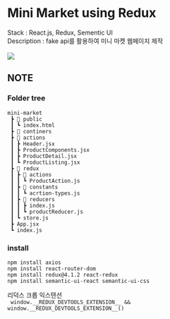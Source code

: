 # Mini Market using Redux

Stack : React.js, Redux, Sementic UI <br>
Description : fake api를 활용하여 미니 마켓 웹페이지 제작
<br>
<br>
<img src="https://user-images.githubusercontent.com/96714788/202423534-104b757d-b96b-4605-ae8b-605ddd6828d4.gif">

## NOTE

### Folder tree

```
mini-market
 ┣ 📂 public
 ┃ ┗ index.html
 ┣ 📂 continers
 ┣ 📂 actions
 ┃ ┣ Header.jsx
 ┃ ┣ ProductComponents.jsx
 ┃ ┣ ProductDetail.jsx
 ┃ ┗ ProductListing.jsx
 ┣ 📂 redux
 ┃ ┣ 📂 actions
 ┃ ┃ ┗ ProductAction.js
 ┃ ┣ 📂 constants
 ┃ ┃ ┗ acrtion-types.js
 ┃ ┣ 📂 reducers
 ┃ ┃ ┣ index.js
 ┃ ┃ ┗ productReducer.js
 ┃ ┗ store.js
 ┣ App.jsx
 ┗ index.js
```

### install

```
npm install axios
npm install react-router-dom
npm install redux@4.1.2 react-redux
npm install semantic-ui-react semantic-ui-css
```

리덕스 크롭 익스텐션 <br>
` window.__REDUX_DEVTOOLS_EXTENSION__ && window.__REDUX_DEVTOOLS_EXTENSION__()`
